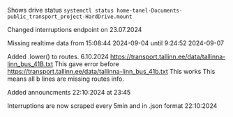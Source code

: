 Shows drive status
`systemctl status home-tanel-Documents-public_transport_project-HardDrive.mount`

Changed interruptions endpoint on 23.07.2024

Missing realtime data from 15:08:44 2024-09-04 until 9:24:52 2024-09-07

Added .lower() to routes. 6.10.2024
https://transport.tallinn.ee/data/tallinna-linn_bus_41B.txt This gave error before
https://transport.tallinn.ee/data/tallinna-linn_bus_41b.txt This works
This means all b lines are missing routes info.

Added announcments 22:10:2024 at 23:45

Interruptions are now scraped every 5min and in .json format 22:10:2024
